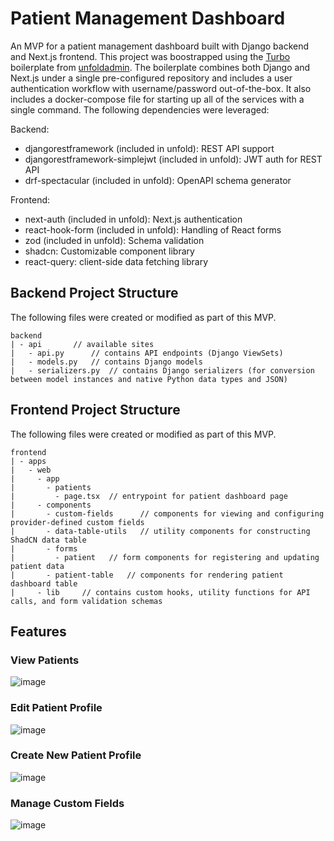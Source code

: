# Patient Management Dashboard

An MVP for a patient management dashboard built with Django backend and Next.js frontend. This project was boostrapped using the [Turbo](https://github.com/unfoldadmin/turbo/tree/main) boilerplate from [unfoldadmin](https://unfoldadmin.com/). The boilerplate combines both Django and Next.js under a single pre-configured repository and includes a user authentication workflow with username/password out-of-the-box. It also includes a docker-compose file for starting up all of the services with a single command. The following dependencies were leveraged:

Backend:
- djangorestframework (included in unfold): REST API support
- djangorestframework-simplejwt (included in unfold): JWT auth for REST API
- drf-spectacular (included in unfold): OpenAPI schema generator

Frontend:
- next-auth (included in unfold): Next.js authentication
- react-hook-form (included in unfold): Handling of React forms
- zod (included in unfold): Schema validation
- shadcn: Customizable component library
- react-query: client-side data fetching library

## Backend Project Structure
The following files were created or modified as part of this MVP.

```
backend
| - api       // available sites
|   - api.py      // contains API endpoints (Django ViewSets)
|   - models.py   // contains Django models
|   - serializers.py  // contains Django serializers (for conversion between model instances and native Python data types and JSON)
```

## Frontend Project Structure
The following files were created or modified as part of this MVP.

```
frontend
| - apps
|   - web
|     - app
|       - patients
|         - page.tsx  // entrypoint for patient dashboard page
|     - components
|       - custom-fields      // components for viewing and configuring provider-defined custom fields
|       - data-table-utils   // utility components for constructing ShadCN data table   
|       - forms
|         - patient   // form components for registering and updating patient data
|       - patient-table   // components for rendering patient dashboard table
|     - lib     // contains custom hooks, utility functions for API calls, and form validation schemas
```

## Features

### View Patients
![image](https://github.com/user-attachments/assets/2d987273-0da1-42e2-a73b-3393d2dd550d)

### Edit Patient Profile
![image](https://github.com/user-attachments/assets/5b248583-c5ca-489a-8885-db81ed13a169)

### Create New Patient Profile
![image](https://github.com/user-attachments/assets/4b0bd8ca-c669-432c-bd69-51a5e7a7b40a)

### Manage Custom Fields
![image](https://github.com/user-attachments/assets/afc82ef3-6012-454b-b659-8b3af0e90a15)



